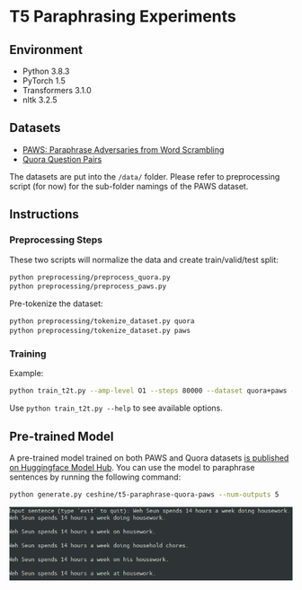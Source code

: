 # T5 Paraphrasing Experiments

## Environment

- Python 3.8.3
- PyTorch 1.5
- Transformers 3.1.0
- nltk 3.2.5

## Datasets

- [PAWS: Paraphrase Adversaries from Word Scrambling](https://github.com/google-research-datasets/paws)
- [Quora Question Pairs](https://www.quora.com/q/quoradata/First-Quora-Dataset-Release-Question-Pairs)

The datasets are put into the `/data/` folder. Please refer to preprocessing script (for now) for the sub-folder namings of the PAWS dataset.

## Instructions

### Preprocessing Steps

These two scripts will normalize the data and create train/valid/test split:

```bash
python preprocessing/preprocess_quora.py
python preprocessing/preprocess_paws.py
```

Pre-tokenize the dataset:

```bash
python preprocessing/tokenize_dataset.py quora
python preprocessing/tokenize_dataset.py paws
```

### Training

Example:

```bash
python train_t2t.py --amp-level O1 --steps 80000 --dataset quora+paws --batch-size 8 --grad-accu 2 --max-len 64
```

Use `python train_t2t.py --help` to see available options.

## Pre-trained Model

A pre-trained model trained on both PAWS and Quora datasets [is published on Huggingface Model Hub](https://huggingface.co/ceshine/t5-paraphrase-quora-paws). You can use the model to paraphrase sentences by running the following command:

```bash
python generate.py ceshine/t5-paraphrase-quora-paws --num-outputs 5
```

![Sample output 1](imgs/sample-output-1.png)

